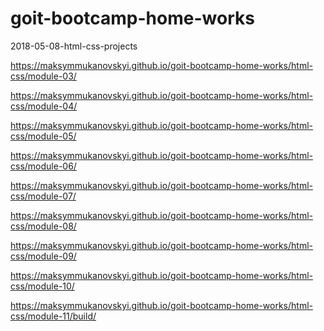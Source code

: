 # goit-bootcamp-home-works
2018-05-08-html-css-projects
<!---link for static files------>
<!--home-work-module-03-->
https://maksymmukanovskyi.github.io/goit-bootcamp-home-works/html-css/module-03/
<!--home-work-module-04-->
https://maksymmukanovskyi.github.io/goit-bootcamp-home-works/html-css/module-04/
<!--home-work-module-05-->
https://maksymmukanovskyi.github.io/goit-bootcamp-home-works/html-css/module-05/
<!--home-work-module-06-->
https://maksymmukanovskyi.github.io/goit-bootcamp-home-works/html-css/module-06/
<!--home-work-module-07-->
https://maksymmukanovskyi.github.io/goit-bootcamp-home-works/html-css/module-07/
<!--home-work-module-08-->
https://maksymmukanovskyi.github.io/goit-bootcamp-home-works/html-css/module-08/
<!--home-work-module-09-->
https://maksymmukanovskyi.github.io/goit-bootcamp-home-works/html-css/module-09/
<!--home-work-module-10-->
https://maksymmukanovskyi.github.io/goit-bootcamp-home-works/html-css/module-10/
<!--home-work-module-11-->
https://maksymmukanovskyi.github.io/goit-bootcamp-home-works/html-css/module-11/build/
